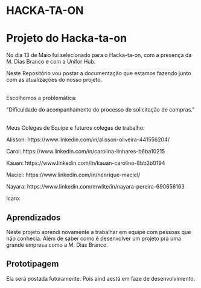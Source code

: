 # HACKA-TA-ON


# Projeto do Hacka-ta-on

No dia 13 de Maio fui selecionado para o Hacka-ta-on, com a presença da M. Dias Branco e com a Unifor Hub.

Neste Repositório vou postar a documentação que estamos fazendo junto com as atualizações do nosso projeto.
<br><br>

Escolhemos a problemática:

"Dificuldade do acompanhamento do processo de solicitação de compras."
<br><br>

<p>Meus Colegas de Equipe e futuros colegas de trabalho: </p>
<p>Alisson: https://www.linkedin.com/in/alisson-oliveira-441556204/</p> 
<p>Carol: https://www.linkedin.com/in/carolina-linhares-b6ba10215</p> 
<p>Kauan: https://www.linkedin.com/in/kauan-carolino-8bb2b0194</p>
<p>Maciel: https://www.linkedin.com/in/henrique-maciel/</p> 
<p>Nayara: https://www.linkedin.com/mwlite/in/nayara-pereira-690656163</p> 
<p>Icaro: </P> 



## Aprendizados

Neste projeto aprendi novamente a trabalhar em equipe com pessoas que não conhecia. Além de saber como é desenvolver um projeto pra uma grande empresa como a M. Dias Branco.

## Prototipagem

Ela será postada futuramente. Pois aind aestá em faze de desenvolvimento.
